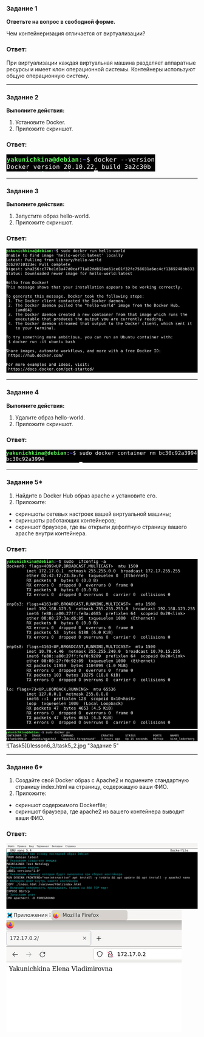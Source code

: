 ### Задание 1

**Ответьте на вопрос в свободной форме.** 

Чем контейнеризация отличается от виртуализации?

### Ответ:

При виртуализации каждая виртуальная машина разделяет аппаратные ресурсы и имеет клон операционной системы. 
Контейнеры используют общую операционную систему.

---

### Задание 2 

**Выполните действия:**

1. Установите Docker.
1. Приложите скриншот.

### Ответ:

![Task2](/lesson6_3/task2.jpg "Задание 2")

---

### Задание 3

**Выполните действия:**

1. Запустите образ hello-world.
1. Приложите скриншот.

### Ответ:

![Task3](/lesson6_3/task3.jpg "Задание 3")

---

### Задание 4 

**Выполните действия:**

1. Удалите образ hello-world.
1. Приложите скриншот.

### Ответ:

![Task4](/lesson6_3/task4.jpg "Задание 4")

---

### Задание 5*

1. Найдите в Docker Hub образ apache и установите его.
1. Приложите:
 * скриншоты сетевых настроек вашей виртуальной машины;
 * скриншоты работающих контейнеров;
 * скриншот браузера, где вы открыли дефолтную страницу вашего apache внутри контейнера.

### Ответ:

![Task5](/lesson6_3/task5.jpg "Задание 5")
![Task5](/lesson6_3/task5_1.jpg "Задание 5")
![Task5](/lesson6_3/task5_2.jpg "Задание 5"

---

### Задание 6*

1. Создайте свой Docker образ с Apache2 и подмените стандартную страницу index.html на страницу, содержащую ваши ФИО.
1. Приложите:
 * скриншот содержимого Dockerfile;
 * скриншот браузера, где apache2 из вашего контейнера выводит ваши ФИО.

 ### Ответ:

![Task6](/lesson6_3/task6_1.jpg "Задание 6")
![Task6](/lesson6_3/task6_2.jpg "Задание 6")